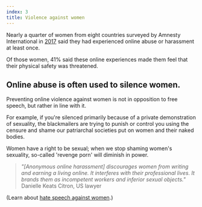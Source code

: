 ```yaml
---
index: 3
title: Violence against women
---
```

Nearly a quarter of women from eight countries surveyed by Amnesty International in [2017](https://www.amnesty.org/en/latest/news/2017/11/amnesty-reveals-alarming-impact-of-online-abuse-against-women/) said they had experienced online abuse or harassment at least once.

Of those women, 41% said these online experiences made them feel that their physical safety was threatened. 

## Online abuse is often used to silence women. 

Preventing online violence against women is not in opposition to free speech, but rather in line with it.

For example, if you're silenced primarily because of a private demonstration of sexuality, the blackmailers are trying to punish or control you using the censure and shame our patriarchal societies put on women and their naked bodies. 

Women have a right to be sexual; when we stop shaming women's sexuality, so-called 'revenge porn' will diminish in power.

> *"[Anonymous online harassment] discourages women from writing and earning a living online. It interferes with their professional lives. It brands them as incompetent workers and inferior sexual objects."* Danielle Keats Citron, US lawyer 

(Learn about [hate speech against women](umbrella://communications/online-abuse/advanced/s_hate-speech-against-women.md).)